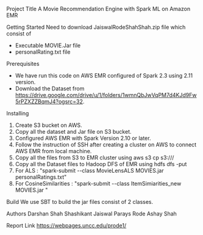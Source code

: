Project Title
A Movie Recommendation Engine with Spark ML on Amazon EMR

Getting Started
Need to download JaiswalRodeShahShah.zip file which consist of 
- Executable MOVIE.Jar file
- personalRating.txt file

Prerequisites
- We have run this code on AWS EMR configured of Spark 2.3 using 2.11 version.
- Download the Dataset from https://drive.google.com/drive/u/1/folders/1wmnQbJwVqPM7d4KJd9Fw5rPZXZZBqmJ4?ogsrc=32.

Installing

1) Create S3 bucket on AWS.
2) Copy all the dataset and Jar file on S3 bucket.
3) Configured AWS EMR with Spark Version 2.10 or later.
4) Follow the instruction of SSH after creating a cluster on AWS to connect AWS EMR from local machine.
5) Copy all the files from S3 to EMR cluster using aws s3 cp s3://<bucketname>/<files> <local path of cluster>
6) Copy all the Dataset files to Hadoop DFS of EMR using hdfs dfs -put <local path of data files> <HDFS file location>
7) For ALS : 
	"spark-submit --class MovieLensALS MOVIES.jar <HDFS path dir> personalRatings.txt"
8) For CosineSimilarities :
	"spark-submit --class ItemSimiarities_new MOVIES.jar <movieID for which we need recommendation>"


Build 
We use SBT to build the jar files consist of 2 classes.

Authors
Darshan Shah
Shashikant Jaiswal
Parays Rode
Ashay Shah

Report Link
https://webpages.uncc.edu/prode1/

